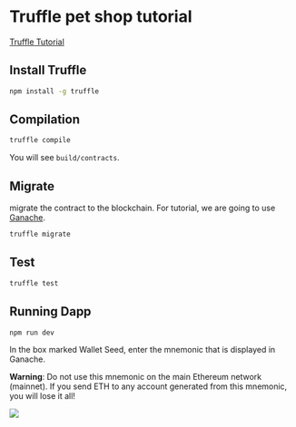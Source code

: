 # Truffle pet shop tutorial

[Truffle Tutorial](https://trufflesuite.com/tutorial/)

## Install Truffle

```bash
npm install -g truffle
```
## Compilation

```bash
truffle compile
```

You will see `build/contracts`.

## Migrate

migrate the contract to the blockchain. For tutorial, we are going to use [Ganache](https://trufflesuite.com/ganache/).

```bash
truffle migrate
```

## Test

```bash
truffle test
```


## Running Dapp

```bash
npm run dev
```

In the box marked Wallet Seed, enter the mnemonic that is displayed in Ganache.

**Warning**: Do not use this mnemonic on the main Ethereum network (mainnet). If you send ETH to any account generated from this mnemonic, you will lose it all!


![](https://raw.githubusercontent.com/regchiu/resources/master/truffle-pets-shop-turtorial/ganche-mnemonic.png)
